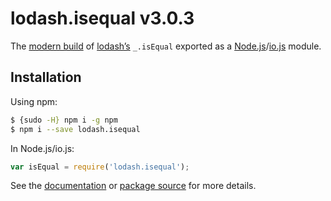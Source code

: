 # lodash.isequal v3.0.3

The [modern build](https://github.com/lodash/lodash/wiki/Build-Differences) of [lodash’s](https://lodash.com/) `_.isEqual` exported as a [Node.js](http://nodejs.org/)/[io.js](https://iojs.org/) module.

## Installation

Using npm:

```bash
$ {sudo -H} npm i -g npm
$ npm i --save lodash.isequal
```

In Node.js/io.js:

```js
var isEqual = require('lodash.isequal');
```

See the [documentation](https://lodash.com/docs#isEqual) or [package source](https://github.com/lodash/lodash/blob/3.0.3-npm-packages/lodash.isequal) for more details.
